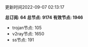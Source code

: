 更新时间2022-09-07 02:13:17

**总订阅: 64**
**总节点: 9174**
**有效节点: 1946**
- trojan节点: 105
- v2ray节点: 1650
- ss节点: 191
